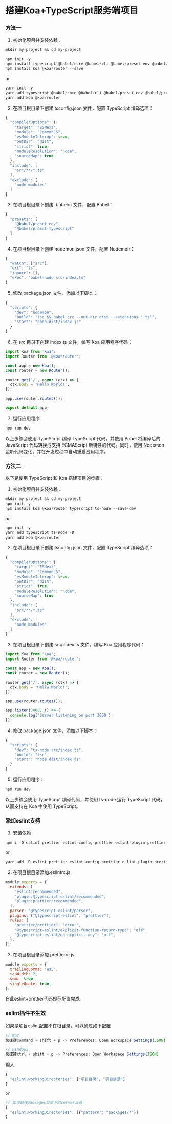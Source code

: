 # 搭建Koa+TypeScript服务端项目

### 方法一

1. 初始化项目并安装依赖：

```js
mkdir my-project && cd my-project

npm init -y
npm install typescript @babel/core @babel/cli @babel/preset-env @babel/preset-typescript @babel/node nodemon --save-dev
npm install koa @koa/router --save
```

or

```js
yarn init -y
yarn add typescript @babel/core @babel/cli @babel/preset-env @babel/preset-typescript @babel/node nodemon -D
yarn add koa @koa/router
```

2. 在项目根目录下创建 tsconfig.json 文件，配置 TypeScript 编译选项：

```js
{
  "compilerOptions": {
    "target": "ESNext",
    "module": "CommonJS",
    "esModuleInterop": true,
    "outDir": "dist",
    "strict": true,
    "moduleResolution": "node",
    "sourceMap": true
  },
  "include": [
    "src/**/*.ts"
  ],
  "exclude": [
    "node_modules"
  ]
}
```

3. 在项目根目录下创建 .babelrc 文件，配置 Babel：

```js
{
  "presets": [
    "@babel/preset-env",
    "@babel/preset-typescript"
  ]
}

```

4. 在项目根目录下创建 nodemon.json 文件，配置 Nodemon：

```js
{
  "watch": ["src"],
  "ext": "ts",
  "ignore": [],
  "exec": "babel-node src/index.ts"
}

```

5. 修改 package.json 文件，添加以下脚本：

```js
{
  "scripts": {
    "dev": "nodemon",
    "build": "tsc && babel src --out-dir dist --extensions '.ts'",
    "start": "node dist/index.js"
  }
}

```

6. 在 src 目录下创建 index.ts 文件，编写 Koa 应用程序代码：

```js
import Koa from 'koa';
import Router from '@koa/router';

const app = new Koa();
const router = new Router();

router.get('/', async (ctx) => {
  ctx.body = 'Hello World!';
});

app.use(router.routes());

export default app;

```

7. 运行应用程序

```js
npm run dev

```

以上步骤会使用 TypeScript 编译 TypeScript 代码，并使用 Babel 将编译后的 JavaScript 代码转换成支持 ECMAScript 新特性的代码。同时，使用 Nodemon 监听代码变化，并在开发过程中自动重启应用程序。


### 方法二

以下是使用 TypeScript 和 Koa 搭建项目的步骤：

1. 初始化项目并安装依赖：


```js
mkdir my-project && cd my-project
npm init -y
npm install koa @koa/router typescript ts-node --save-dev
```

or

```js
npm init -y
yarn add typescript ts-node -D
yarn add koa @koa/router
```

2. 在项目根目录下创建 tsconfig.json 文件，配置 TypeScript 编译选项：


```js
{
  "compilerOptions": {
    "target": "ESNext",
    "module": "CommonJS",
    "esModuleInterop": true,
    "outDir": "dist",
    "strict": true,
    "moduleResolution": "node",
    "sourceMap": true
  },
  "include": [
    "src/**/*.ts"
  ],
  "exclude": [
    "node_modules"
  ]
}
```

3. 在项目根目录下创建 src/index.ts 文件，编写 Koa 应用程序代码：

```js
import Koa from 'koa';
import Router from '@koa/router';

const app = new Koa();
const router = new Router();

router.get('/', async (ctx) => {
  ctx.body = 'Hello World!';
});

app.use(router.routes());

app.listen(3000, () => {
  console.log('Server listening on port 3000');
});
```

4. 修改 package.json 文件，添加以下脚本：

```js
{
  "scripts": {
    "dev": "ts-node src/index.ts",
    "build": "tsc",
    "start": "node dist/index.js"
  }
}
```

5. 运行应用程序：

```js
npm run dev
```

以上步骤会使用 TypeScript 编译代码，并使用 ts-node 运行 TypeScript 代码，从而支持在 Koa 中使用 TypeScript。

### 添加eslint支持

1. 安装依赖

```js
npm i -D eslint prettier eslint-config-prettier eslint-plugin-prettier @typescript-eslint/eslint-plugin @typescript-eslint/parser
```

or

```js
yarn add -D eslint prettier eslint-config-prettier eslint-plugin-prettier @typescript-eslint/eslint-plugin @typescript-eslint/parser
```

2. 在项目根目录添加.eslintrc.js

```js
module.exports = {
  extends: [
    "eslint:recommended",
    "plugin:@typescript-eslint/recommended",
    "plugin:prettier/recommended",
  ],
  parser: "@typescript-eslint/parser",
  plugins: ["@typescript-eslint", "prettier"],
  rules: {
    "prettier/prettier": "error",
    "@typescript-eslint/explicit-function-return-type": "off",
    "@typescript-eslint/no-explicit-any": "off",
  },
};

```

3. 在项目根目录添加.prettierrc.js

```js
module.exports = {
  trailingComma: 'es5',
  tabWidth: 2,
  semi: true,
  singleQuote: true,
};

```

自此eslint+prettier代码规范配置完成。

### eslint插件不生效

如果是项目eslint配置不在根目录，可以通过如下配置

```js
// mac
快捷键command + shift + p -> Preferences: Open Workspace Settings(JSON)

// windows
快捷键ctrl + shift + p -> Preferences: Open Workspace Settings(JSON)
```

输入

```js
{
  "eslint.workingDirectories": ["项目目录", "项目目录"]
}

or

// 如项目在packages目录下的server目录
{
  "eslint.workingDirectories": [{"pattern": "packages/*"}]
}
```